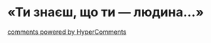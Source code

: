 <div id="hypercomments_widget" class="js-hypercomments-widget invisible"></div>

# «Ти знаєш, що ти — людина...»

<div class="js-hypercomments-container">
<a href="http://hypercomments.com" class="hc-link" title="comments widget">comments powered by HyperComments</a>
</div>